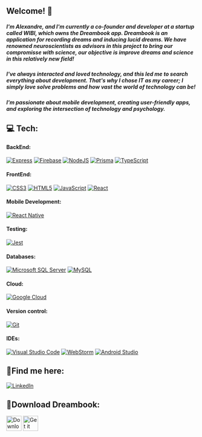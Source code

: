 ## Welcome! 👋

#####  I'm Alexandre, and I'm currently a co-founder and developer at a startup called WIBI, which owns the Dreambook app. Dreambook is an application for recording dreams and inducing lucid dreams. We have renowned neuroscientists as advisors in this project to bring our compromisse with science, our objective is improve dreams and science in this relatively new field!

##### I've always interacted and loved technology, and this led me to search everything about development. That's why I chose IT as my career; I simply love solve problems and how vast the world of technology can be!

#####  I'm passionate about mobile development, creating user-friendly apps, and exploring the intersection of technology and psychology.

## 💻 Tech:

#### BackEnd:

[![Express](https://img.shields.io/badge/Express-000000?style=for-the-badge&logo=express&logoColor=white)](https://expressjs.com/)
[![Firebase](https://img.shields.io/badge/Firebase-red?style=for-the-badge&logo=firebase&logoColor=white)](https://firebase.google.com/)
[![NodeJS](https://img.shields.io/badge/node.js-6DA55F?style=for-the-badge&logo=node.js&logoColor=white)](https://nodejs.org/)
[![Prisma](https://img.shields.io/badge/Prisma-3982CE?style=for-the-badge&logo=Prisma&logoColor=white)](https://www.prisma.io/)
[![TypeScript](https://img.shields.io/badge/typescript-%23007ACC.svg?style=for-the-badge&logo=typescript&logoColor=white)](https://www.typescriptlang.org/)

#### FrontEnd:

[![CSS3](https://img.shields.io/badge/css3-%231572B6.svg?style=for-the-badge&logo=css3&logoColor=white)](https://developer.mozilla.org/en-US/docs/Web/CSS)
[![HTML5](https://img.shields.io/badge/html5-%23E34F26.svg?style=for-the-badge&logo=html5&logoColor=white)](https://developer.mozilla.org/en-US/docs/Web/Guide/HTML/HTML5)
[![JavaScript](https://img.shields.io/badge/javascript-%23323330.svg?style=for-the-badge&logo=javascript&logoColor=%23F7DF1E)](https://developer.mozilla.org/en-US/docs/Web/JavaScript)
[![React](https://img.shields.io/badge/react-%2320232a.svg?style=for-the-badge&logo=react&logoColor=%2361DAFB)](https://reactjs.org/)

#### Mobile Development:

[![React Native](https://img.shields.io/badge/React_Native-20232a?style=for-the-badge&logo=react&logoColor=61DAFB)](https://reactnative.dev/)

#### Testing:

[![Jest](https://img.shields.io/badge/Jest-%23C91522?style=for-the-badge&logo=Jest&logoColor=white)](https://jestjs.io/)

#### Databases:

[![Microsoft SQL Server](https://img.shields.io/badge/Microsoft%20SQL%20Server-CC2927?style=for-the-badge&logo=microsoft%20sql%20server&logoColor=white)](https://www.microsoft.com/en-us/sql-server)
[![MySQL](https://img.shields.io/badge/mysql-%2300f.svg?style=for-the-badge&logo=mysql&logoColor=white)](https://www.mysql.com/)

#### Cloud:

[![Google Cloud](https://img.shields.io/badge/Google_Cloud-4285F4?style=for-the-badge&logo=google-cloud&logoColor=white)](https://cloud.google.com/)

#### Version control:

[![Git](https://img.shields.io/badge/git-%23F05033.svg?style=for-the-badge&logo=git&logoColor=white)](https://git-scm.com/)

#### IDEs:

[![Visual Studio Code](https://img.shields.io/badge/Visual%20Studio%20Code-0078d7.svg?style=for-the-badge&logo=visual-studio-code&logoColor=white)](https://code.visualstudio.com/)
[![WebStorm](https://img.shields.io/badge/WebStorm-000000?style=for-the-badge&logo=WebStorm&logoColor=white)](https://www.jetbrains.com/webstorm/)
[![Android Studio](https://img.shields.io/badge/Android%20Studio-000000.svg?style=for-the-badge&logo=android-studio&logoColor=3DDC84)](https://developer.android.com/studio)

## 🙋Find me here:

[![LinkedIn](https://img.shields.io/badge/LinkedIn-%230077B5.svg?style=for-the-badge&logo=linkedin&logoColor=white)](https://www.linkedin.com/in/alexandrelpa)

## 📱Download Dreambook:

<a href="https://apps.apple.com/br/app/dreambook-di%C3%A1rio-de-sonhos/id6478346247"><img src="https://developer.apple.com/assets/elements/badges/download-on-the-app-store.svg" alt="Download on the App Store" height="40"></a>
<a href="https://play.google.com/store/apps/details?id=br.com.wibi.dreambook"><img src="https://play.google.com/intl/en_us/badges/static/images/badges/en_badge_web_generic.png" alt="Get it on Google Play" height="40"></a>
